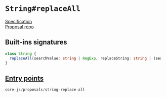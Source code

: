 # `String#replaceAll`
[Specification](https://tc39.es/proposal-string-replaceall/)\
[Proposal repo](https://github.com/tc39/proposal-string-replace-all)

## Built-ins signatures
```ts
class String {
  replaceAll(searchValue: string | RegExp, replaceString: string | (searchValue, index, this) => string): string;
}
```

## [Entry points]({docs-version}/docs/usage#h-entry-points)
```ts
core-js/proposals/string-replace-all
```
